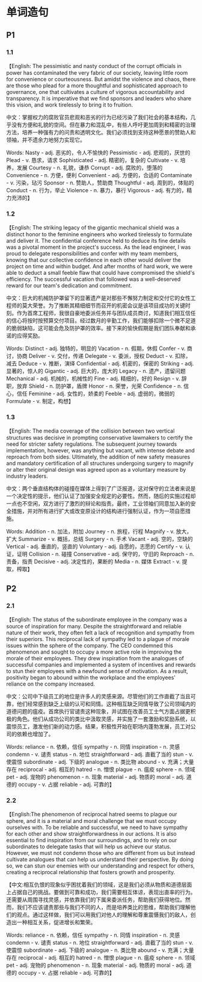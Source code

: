# 单词造句

## P1

### 1.1

【English: The pessimistic and nasty conduct of the corrupt officials in power has contaminated the very fabric of our society, leaving little room for convenience or courteousness. But amidst the violence and chaos, there are those who plead for a more thoughtful and sophisticated approach to governance, one that cultivates a culture of vigorous accountability and transparency. It is imperative that we find sponsors and leaders who share this vision, and work tirelessly to bring it to fruition.

中文：掌握权力的腐败官员悲观和恶劣的行为已经污染了我们社会的基本结构，几乎没有方便和礼貌的空间。但在暴力和混乱中，有些人呼吁更加周到和精密的治理方法，培养一种强有力的问责和透明文化。我们必须找到支持这种愿景的赞助人和领袖，并不遗余力地努力实现它。

Words: Nasty - adj. 恶劣的，令人不愉快的 Pessimistic - adj. 悲观的，厌世的 Plead - v. 恳求，请求 Sophisticated - adj. 精密的，复杂的 Cultivate - v. 培养，发展 Courtesy - n. 礼貌，谦恭 Corrupt - adj. 腐败的，堕落的 Convenience - n. 方便，便利 Convenient - adj. 方便的，合适的 Contaminate - v. 污染，玷污 Sponsor - n. 赞助人，赞助商 Thoughtful - adj. 周到的，体贴的 Conduct - n. 行为，举止 Violence - n. 暴力，暴行 Vigorous - adj. 有力的，精力充沛的】

### 1.2

【English: The striking legacy of the gigantic mechanical shield was a distinct honor to the feminine engineers who worked tirelessly to formulate and deliver it. The confidential conference held to deduce its fine details was a pivotal moment in the project's success. As the lead engineer, I was proud to delegate responsibilities and confer with my team members, knowing that our collective confidence in each other would deliver the project on time and within budget. And after months of hard work, we were able to deduct a small feeble flaw that could have compromised the shield's efficiency. The successful vacation that followed was a well-deserved reward for our team's dedication and commitment.

中文：巨大的机械防护罩留下的显著遗产是对那些不懈努力制定和交付它的女性工程师的莫大荣誉。为了推断其精细细节而召开的机密会议是该项目成功的关键时刻。作为首席工程师，我很自豪地委派任务并与团队成员商讨，知道我们相互信任的信心将按时按预算交付项目。经过数月的辛勤工作，我们能够扣除一个微不足道的脆弱缺陷，这可能会危及防护罩的效率。接下来的愉快假期是我们团队奉献和承诺的应得奖励。

Words: Distinct - adj. 独特的，明显的 Vacation - n. 假期，休假 Confer - v. 商讨，协商 Deliver - v. 交付，传递 Delegate - v. 委派，授权 Deduct - v. 扣除，减去 Deduce - v. 推断，演绎 Confidential - adj. 机密的，保密的 Striking - adj. 显著的，惊人的 Gigantic - adj. 巨大的，庞大的 Legacy - n. 遗产，遗留问题 Mechanical - adj. 机械的，机械性的 Fine - adj. 精细的，好的 Resign - v. 辞职，放弃 Shield - n. 防护罩，盾牌 Honor - n. 荣誉，光荣 Confidence - n. 信心，信任 Feminine - adj. 女性的，娇柔的 Feeble - adj. 虚弱的，微弱的 Formulate - v. 制定，构想】

### 1.3

【English: The media coverage of the collision between two vertical structures was decisive in prompting conservative lawmakers to certify the need for stricter safety regulations. The subsequent journey towards implementation, however, was anything but vacant, with intense debate and reproach from both sides. Ultimately, the addition of new safety measures and mandatory certification of all structures undergoing surgery to magnify or alter their original design was agreed upon as a voluntary measure by industry leaders.

中文：两个垂直结构体的碰撞在媒体上得到了广泛报道，这对保守的立法者来说是一个决定性的提示，他们认证了加强安全规定的必要性。然而，随后的实施过程却一点也不空闲，双方进行了激烈的辩论和指责。最终，工业领袖们同意加入新的安全措施，并对所有进行扩大或改变原设计的结构进行强制认证，作为一项自愿措施。

Words: Addition - n. 加法，附加 Journey - n. 旅程，行程 Magnify - v. 放大，扩大 Summarize - v. 概括，总结 Surgery - n. 手术 Vacant - adj. 空的，空缺的 Vertical - adj. 垂直的，竖直的 Voluntary - adj. 自愿的，志愿的 Certify - v. 认证，证明 Collision - n. 碰撞 Conservative - adj. 保守的，守旧的 Reproach - n. 责备，指责 Decisive - adj. 决定性的，果断的 Media - n. 媒体 Extract - v. 提取，榨取】

## P2

### 2.1

【English: The status of the subordinate employee in the company was a source of inspiration for many. Despite the straightforward and reliable nature of their work, they often felt a lack of recognition and sympathy from their superiors. This reciprocal lack of sympathy led to a plague of morale issues within the sphere of the company. The CEO condemned this phenomenon and sought to occupy a more active role in improving the morale of their employees. They drew inspiration from the analogues of successful companies and implemented a system of incentives and rewards to stun their employees with a newfound sense of motivation. As a result, positivity began to abound within the workplace and the employees' reliance on the company increased.

中文：公司中下级员工的地位是许多人的灵感来源。尽管他们的工作直截了当且可靠，他们经常感到缺乏上级的认可和同情。这种相互缺乏同情导致了公司领域内的道德问题的瘟疫。首席执行官谴责这种现象，并试图在改善员工士气方面占据更积极的角色。他们从成功公司的类比中汲取灵感，并实施了一套激励和奖励系统，以震惊员工，激发他们新的动力感。结果，积极性开始在职场内蓬勃发展，员工对公司的依赖也增加了。

Words: reliance - n. 依赖，信任 sympathy - n. 同情 inspiration - n. 灵感 condemn - v. 谴责 status - n. 地位 straightforward - adj. 直截了当的 stun - v. 使震惊 subordinate - adj. 下级的 analogue - n. 类比物 abound - v. 充满；大量存在 reciprocal - adj. 相互的 hatred - n. 憎恨 plague - n. 瘟疫 sphere - n. 领域 pet - adj. 宠物的 phenomenon - n. 现象 material - adj. 物质的 moral - adj. 道德的 occupy - v. 占据 reliable - adj. 可靠的】

### 2.2

【English:The phenomenon of reciprocal hatred seems to plague our sphere, and it is a material and moral challenge that we must occupy ourselves with. To be reliable and successful, we need to have sympathy for each other and show straightforwardness in our actions. It is also essential to find inspiration from our surroundings, and to rely on our subordinates to delegate tasks that will help us achieve our status. However, we must not condemn those who are different from us but instead cultivate analogues that can help us understand their perspective. By doing so, we can stun our enemies with our understanding and respect for others, creating a reciprocal relationship that fosters growth and prosperity.

【中文:相互仇恨的现象似乎困扰着我们的领域，这是我们必须从物质和道德层面上占据自己的挑战。要做到可靠和成功，我们需要相互体谅，表现出直率的行为。还需要从周围寻找灵感，并依靠我们的下属来委派任务，帮助我们获得地位。然而，我们不应该谴责那些与我们不同的人，而是培养类比的思维，帮助我们理解他们的观点。通过这样做，我们可以用我们对他人的理解和尊重震慑我们的敌人，创造出一种相互关系，促进增长和繁荣。

Words: reliance - n. 依赖，信任 sympathy - n. 同情 inspiration - n. 灵感 condemn - v. 谴责 status - n. 地位 straightforward - adj. 直截了当的 stun - v. 使震惊 subordinate - adj. 下级的 analogue - n. 类比物 abound - v. 充满；大量存在 reciprocal - adj. 相互的 hatred - n. 憎恨 plague - n. 瘟疫 sphere - n. 领域 pet - adj. 宠物的 phenomenon - n. 现象 material - adj. 物质的 moral - adj. 道德的 occupy - v. 占据 reliable - adj. 可靠的】
